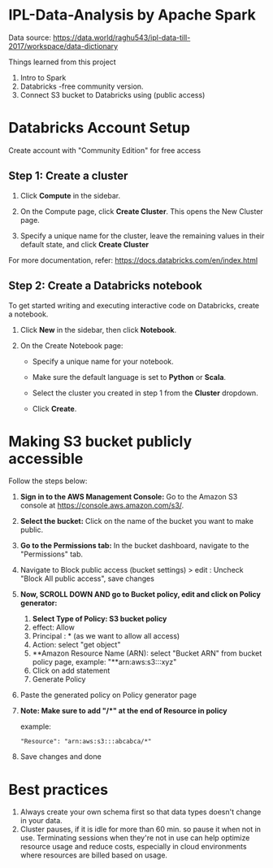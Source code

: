 # IPL-Data-Analysis by Apache Spark

Data source: <https://data.world/raghu543/ipl-data-till-2017/workspace/data-dictionary>

Things learned from this project

1.  Intro to Spark
2.  Databricks -free community version.
3.  Connect S3 bucket to Databricks using (public access)

# Databricks Account Setup

Create account with "Community Edition" for free access

## **Step 1: Create a cluster**

1.  Click **Compute** in the sidebar.

2.  On the Compute page, click **Create Cluster**. This opens the New Cluster page.

3.  Specify a unique name for the cluster, leave the remaining values in their default state, and click **Create Cluster**

For more documentation, refer: <https://docs.databricks.com/en/index.html>

## **Step 2: Create a Databricks notebook**

To get started writing and executing interactive code on Databricks, create a notebook.

1.  Click **New** in the sidebar, then click **Notebook**.

2.  On the Create Notebook page:

    -   Specify a unique name for your notebook.

    -   Make sure the default language is set to **Python** or **Scala**.

    -   Select the cluster you created in step 1 from the **Cluster** dropdown.

    -   Click **Create**.

# Making S3 bucket publicly accessible

Follow the steps below:

1.  **Sign in to the AWS Management Console:** Go to the Amazon S3 console at <https://console.aws.amazon.com/s3/>.

2.  **Select the bucket:** Click on the name of the bucket you want to make public.

3.  **Go to the Permissions tab:** In the bucket dashboard, navigate to the "Permissions" tab.

4.  Navigate to Block public access (bucket settings) \> edit : Uncheck "Block All public access", save changes

5.  **Now, SCROLL DOWN AND go to Bucket policy, edit and click on Policy generator:**

    1.  **Select Type of Policy: S3 bucket policy**
    2.  effect: Allow
    3.  Principal : \* (as we want to allow all access)
    4.  Action: select "get object"
    5.  **Amazon Resource Name (ARN): select "Bucket ARN" from bucket policy page, example: "**arn:aws:s3:::xyz"
    6.  Click on add statement
    7.  Generate Policy

6.  Paste the generated policy on Policy generator page

7.  **Note: Make sure to add "/\*" at the end of Resource in policy**

    example:

    ```         
    "Resource": "arn:aws:s3:::abcabca/*"
    ```

8.  Save changes and done

# Best practices

1.  Always create your own schema first so that data types doesn't change in your data.
2.  Cluster pauses, if it is idle for more than 60 min. so pause it when not in use. Terminating sessions when they're not in use can help optimize resource usage and reduce costs, especially in cloud environments where resources are billed based on usage.
